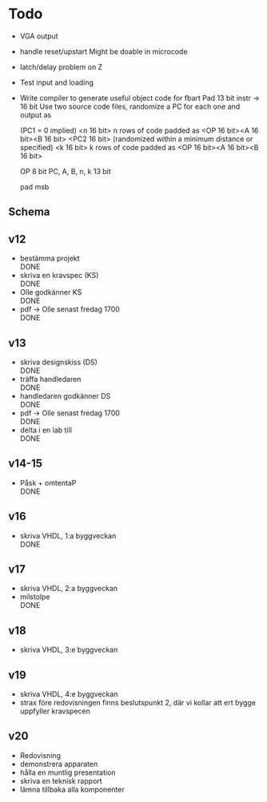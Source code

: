 ﻿
Todo
====

* VGA output
* handle reset/upstart
    Might be doable in microcode
* latch/delay problem on Z
* Test input and loading
* Write compiler to generate useful object code for fbart
    Pad 13 bit instr -> 16 bit
    Use two source code files, randomize a PC for each one and output as

    (PC1 = 0 implied)
    <n 16 bit>
    n rows of code padded as <OP 16 bit><A 16 bit><B 16 bit>
    <PC2 16 bit> (randomized within a minimum distance or specified)
    <k 16 bit>
    k rows of code padded as <OP 16 bit><A 16 bit><B 16 bit>

    OP 8 bit
    PC, A, B, n, k 13 bit

    pad msb


Schema
------

## v12
- bestämma projekt  
    DONE
- skriva en kravspec (KS)  
    DONE
- Olle godkänner KS  
    DONE
- pdf -> Olle senast fredag 1700  
    DONE

## v13
- skriva designskiss (DS)  
    DONE
- träffa handledaren  
    DONE
- handledaren godkänner DS  
    DONE
- pdf -> Olle senast fredag 1700  
    DONE
- delta i en lab till  
    DONE

## v14-15
- Påsk + omtentaP  
    DONE

## v16
- skriva VHDL, 1:a byggveckan  
    DONE

## v17
- skriva VHDL, 2:a byggveckan
- milstolpe  
    DONE

## v18
- skriva VHDL, 3:e byggveckan

## v19
- skriva VHDL, 4:e byggveckan
- strax före redovisningen finns beslutspunkt 2, där vi kollar att ert bygge uppfyller kravspecen

## v20
- Redovisning
- demonstrera apparaten
- hålla en muntlig presentation
- skriva en teknisk rapport
- lämna tillbaka alla komponenter

